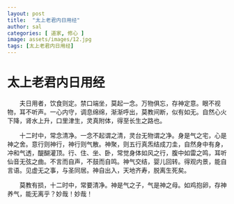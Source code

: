 ```yaml
---
layout: post
title:  "太上老君内日用经"
author: sal
categories: [ 道家, 修心 ]
image: assets/images/12.jpg
tags: [太上老君内日用经]
---
```


# 太上老君内日用经

　　夫日用者，饮食则定。禁口端坐，莫起一念。万物俱忘，存神定意。眼不视物，耳不听声。一心内守，调息绵绵，渐渐呼出，莫教间断，似有如无。自然心火下降，肾水上升，口里津生，灵真附体，得至长生之路也。

　　十二时中，常念清净。一念不起谓之清，灵台无物谓之净。身是气之宅，心是神之舍。意行则神行，神行则气散。神聚，则五行真炁结成刀圭，自然身中有身，冲和气透，醍醐灌顶。行、住、坐、卧，常觉身体如风之行，腹中如雷之鸣，耳听仙音无弦之曲。不言而自声，不鼓而自鸣。神气交结，婴儿回转。得观内景，能自言语。见虚无之事，与圣同居。神自出入，天地齐寿，脱离生死矣。

　　莫教有损，十二时中，常要清净。神是气之子，气是神之母。如鸡抱卵，存神养气，能无离乎？妙哉！妙哉！
